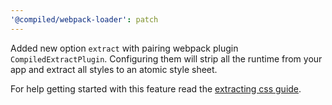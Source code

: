 ```yaml
---
'@compiled/webpack-loader': patch
---
```


Added new option `extract` with pairing webpack plugin `CompiledExtractPlugin`.
Configuring them will strip all the runtime from your app and extract all styles to an atomic style sheet.

For help getting started with this feature read the [extracting css guide](https://compiledcssinjs.com/docs/extracting-css).
